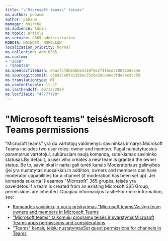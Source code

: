 ```yaml
---
title: "\"Microsoft teams\" teisės"
ms.author: pebaum
author: pebaum
manager: mnirkhe
ms.audience: Admin
ms.topic: article
ms.service: o365-administration
ROBOTS: NOINDEX, NOFOLLOW
localization_priority: Normal
ms.collection: Adm_O365
ms.custom:
- "2658"
- "9000730"
ms.openlocfilehash: e4acfcfdb65bbe5310f062f4f6cd21889159ec4e
ms.sourcegitcommit: c6692ce0fa1358ec3529e59ca0ecdfdea4cdc759
ms.translationtype: MT
ms.contentlocale: lt-LT
ms.lasthandoff: 09/15/2020
ms.locfileid: "47777720"
---
```

# <a name="microsoft-teams-permissions"></a><span data-ttu-id="f3245-102">"Microsoft teams" teisės</span><span class="sxs-lookup"><span data-stu-id="f3245-102">Microsoft Teams permissions</span></span>

<span data-ttu-id="f3245-103">"Microsoft teams" yra du vartotojų vaidmenys: savininkas ir narys.</span><span class="sxs-lookup"><span data-stu-id="f3245-103">Microsoft Teams includes two user roles: owner and member.</span></span> <span data-ttu-id="f3245-104">Pagal numatytuosius parametrus vartotojui, sukūrusiam naują komandą, suteikiamas savininko statusas.</span><span class="sxs-lookup"><span data-stu-id="f3245-104">By default, a user who creates a new team is granted the owner status.</span></span> <span data-ttu-id="f3245-105">Be to, savininkai ir nariai gali turėti kanalo Moderatoriaus galimybes (jei yra nustatytas nuosaikiai).</span><span class="sxs-lookup"><span data-stu-id="f3245-105">In addition, owners and members can have moderator capabilities for a channel (if moderation has been set up).</span></span> <span data-ttu-id="f3245-106">Jei komanda sukurta iš esamos "Microsoft" 365 grupės, teisės yra paveldėtos.</span><span class="sxs-lookup"><span data-stu-id="f3245-106">If a team is created from an existing Microsoft 365 Group, permissions are inherited.</span></span> <span data-ttu-id="f3245-107">Daugiau informacijos rasite:</span><span class="sxs-lookup"><span data-stu-id="f3245-107">For more information, see:</span></span>

- [<span data-ttu-id="f3245-108">Komandos savininkų ir narių priskyrimas "Microsoft teams"</span><span class="sxs-lookup"><span data-stu-id="f3245-108">Assign team owners and members in Microsoft Teams</span></span>](https://docs.microsoft.com/microsoftteams/assign-roles-permissions)
- [<span data-ttu-id="f3245-109">"Microsoft teams" taikomųjų programų teisės ir svarstymai</span><span class="sxs-lookup"><span data-stu-id="f3245-109">Microsoft Teams apps permissions and considerations</span></span>](https://docs.microsoft.com/microsoftteams/app-permissions)
- [<span data-ttu-id="f3245-110">"Teams" kanalų teisių nustatymas</span><span class="sxs-lookup"><span data-stu-id="f3245-110">Set guest permissions for channels in Teams</span></span>](https://support.office.com/article/4756c468-2746-4bfd-a582-736d55fcc169)
